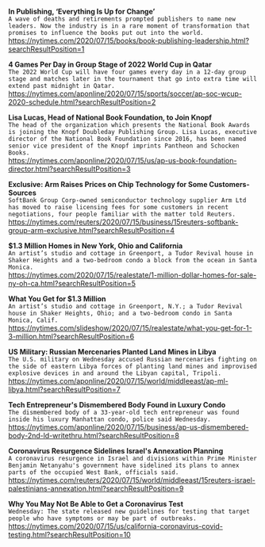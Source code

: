 **In Publishing, ‘Everything Is Up for Change’**\
`A wave of deaths and retirements prompted publishers to name new leaders. Now the industry is in a rare moment of transformation that promises to influence the books put out into the world.`\
https://nytimes.com/2020/07/15/books/book-publishing-leadership.html?searchResultPosition=1

**4 Games Per Day in Group Stage of 2022 World Cup in Qatar**\
`The 2022 World Cup will have four games every day in a 12-day group stage and matches later in the tournament that go into extra time will extend past midnight in Qatar.`\
https://nytimes.com/aponline/2020/07/15/sports/soccer/ap-soc-wcup-2020-schedule.html?searchResultPosition=2

**Lisa Lucas, Head of National Book Foundation, to Join Knopf**\
`The head of the organization which presents the National Book Awards is joining the Knopf Doubleday Publishing Group. Lisa Lucas, executive director of the National Book Foundation since 2016, has been named senior vice president of the Knopf imprints Pantheon and Schocken Books. `\
https://nytimes.com/aponline/2020/07/15/us/ap-us-book-foundation-director.html?searchResultPosition=3

**Exclusive: Arm Raises Prices on Chip Technology for Some Customers-Sources**\
`SoftBank Group Corp-owned semiconductor technology supplier Arm Ltd has moved to raise licensing fees for some customers in recent negotiations, four people familiar with the matter told Reuters.`\
https://nytimes.com/reuters/2020/07/15/business/15reuters-softbank-group-arm-exclusive.html?searchResultPosition=4

**$1.3 Million Homes in New York, Ohio and California**\
`An artist’s studio and cottage in Greenport, a Tudor Revival house in Shaker Heights and a two-bedroom condo a block from the ocean in Santa Monica.`\
https://nytimes.com/2020/07/15/realestate/1-million-dollar-homes-for-sale-ny-oh-ca.html?searchResultPosition=5

**What You Get for $1.3 Million**\
`An artist’s studio and cottage in Greenport, N.Y.; a Tudor Revival house in Shaker Heights, Ohio; and a two-bedroom condo in Santa Monica, Calif.`\
https://nytimes.com/slideshow/2020/07/15/realestate/what-you-get-for-1-3-million.html?searchResultPosition=6

**US Military: Russian Mercenaries Planted Land Mines in Libya**\
`The U.S. military on Wednesday accused Russian mercenaries fighting on the side of eastern Libya forces of planting land mines and improvised explosive devices in and around the Libyan capital, Tripoli.`\
https://nytimes.com/aponline/2020/07/15/world/middleeast/ap-ml-libya.html?searchResultPosition=7

**Tech Entrepreneur's Dismembered Body Found in Luxury Condo**\
`The dismembered body of a 33-year-old tech entrepreneur was found inside his luxury Manhattan condo, police said Wednesday.`\
https://nytimes.com/aponline/2020/07/15/business/ap-us-dismembered-body-2nd-ld-writethru.html?searchResultPosition=8

**Coronavirus Resurgence Sidelines Israel's Annexation Planning**\
`A coronavirus resurgence in Israel and divisions within Prime Minister Benjamin Netanyahu's government have sidelined its plans to annex parts of the occupied West Bank, officials said.`\
https://nytimes.com/reuters/2020/07/15/world/middleeast/15reuters-israel-palestinians-annexation.html?searchResultPosition=9

**Why You May Not Be Able to Get a Coronavirus Test**\
`Wednesday: The state released new guidelines for testing that target people who have symptoms or may be part of outbreaks.`\
https://nytimes.com/2020/07/15/us/california-coronavirus-covid-testing.html?searchResultPosition=10

